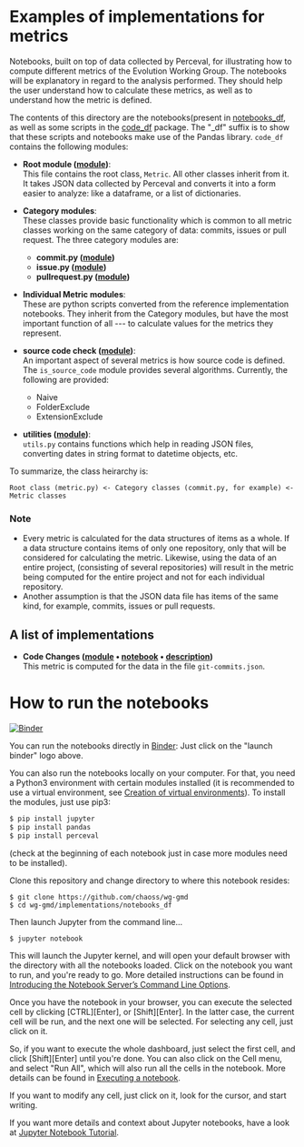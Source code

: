 # Examples of implementations for metrics

Notebooks, built on top of data collected by Perceval,
for illustrating how to compute different metrics of the Evolution Working Group. The notebooks will be explanatory in regard to the analysis performed. They should help the user understand how to calculate these metrics, as well as to understand how the metric is defined.

The contents of this directory are the notebooks(present in [notebooks_df](./notebooks_df/), as well as some scripts in the [code_df](./code_df/) package. The "_df" suffix is to show that these scripts and notebooks make use of the Pandas library. `code_df` contains the following modules:

- **Root module ([module](./code_df/metric.py))**:     
This file contains the root class, `Metric`. All other classes inherit from it. It takes JSON data collected by Perceval and converts it into a form easier to analyze: like a dataframe, or a list of dictionaries.  

- **Category modules**:  
These classes provide basic functionality which is common to all metric classes working on the same category of data: commits, issues or pull request.
The three category modules are:
    + **commit.py ([module](./code_df/commit.py))**
    + **issue.py ([module](./code_df/issue.py))**
    + **pullrequest.py ([module](./code_df/pullrequest.py))**

- **Individual Metric modules**:  
These are python scripts converted from the reference implementation notebooks. They inherit from the Category modules, but have the most important function of all --- to calculate values for the metrics they represent.   

- **source code check ([module](code_df/conditions.py))**:  
An important aspect of several metrics is how source code is defined. The `is_source_code` module provides several algorithms. Currently, the following are provided:

    + Naive
    + FolderExclude
    + ExtensionExclude  

- **utilities ([module](./code_df/utils.py))**:  
    `utils.py` contains functions which help in reading JSON files, converting dates in string format to datetime objects, etc.

To summarize, the class heirarchy is:
```
Root class (metric.py) <- Category classes (commit.py, for example) <- Metric classes
```

### Note
- Every metric is calculated for the data structures of items as a whole. If a data structure contains items of only one repository, only that will be considered for calculating the metric. Likewise, using the data of an entire project, (consisting of several repositories) will result in the metric being computed for the entire project and not for each individual repository. 
- Another assumption is that the JSON data file has items of the same kind, for example, commits, issues or pull requests.
    
## A list of implementations
* **Code Changes ([module](./code_df/code_changes_git.py) • [notebook](./notebooks_df/code_changes_git.ipynb) • [description](https://github.com/chaoss/wg-evolution/blob/master/metrics/Code_Changes.md))**  
    This metric is computed for the data in the file `git-commits.json`.

# How to run the notebooks

[![Binder](https://mybinder.org/badge_logo.svg)](https://mybinder.org/v2/gh/chaoss/wg-gmd/master?filepath=implementations)

You can run the notebooks directly in [Binder](https://mybinder.org):
Just click on the "launch binder" logo above.

You can also run the notebooks locally on your computer.
For that, you need a Python3 environment with certain modules installed
(it is recommended to use a virtual environment,
  see [Creation of virtual environments](https://docs.python.org/3/library/venv.html)).
To install the modules, just use pip3:

```bash
$ pip install jupyter
$ pip install pandas
$ pip install perceval
```

(check at the beginning of each notebook just in case more modules need to be installed).

Clone this repository and change directory to where this notebook resides:

```
$ git clone https://github.com/chaoss/wg-gmd
$ cd wg-gmd/implementations/notebooks_df
```

Then launch Jupyter from the command line...

```
$ jupyter notebook
```

This will launch the Jupyter kernel, and will open your default browser
with the directory with all the notebooks loaded.
Click on the notebook you want to run, and you're ready to go.
More detailed instructions can be found in
[Introducing the Notebook Server’s Command Line Options](https://jupyter-notebook.readthedocs.io/en/stable/config.html).

Once you have the notebook in your browser, you can execute the selected cell
by clicking \[CTRL\]\[Enter\], or \[Shift\]\[Enter\]. In the latter case,
the current cell will be run, and the next one will be selected.
For selecting any cell, just click on it.

So, if you want to execute the whole dashboard, just select the first cell,
and click \[Shift\]\[Enter\] until you're done.
You can also click on the Cell menu, and select "Run All",
which will also run all the cells in the notebook.
More details can be found in [Executing a notebook](https://jupyter-notebook-beginner-guide.readthedocs.io/en/stable/execute.html#executing-a-notebook).

If you want to modify any cell, just click on it, look for the cursor,
and start writing.

If you want more details and context about Jupyter notebooks, have a look at
[Jupyter Notebook Tutorial](https://www.datacamp.com/community/tutorials/tutorial-jupyter-notebook).
